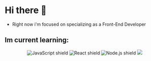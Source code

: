 # Hi there 👋



-  Right now i'm focused on specializing as a Front-End Developer 
  
## Im current learning:

 <div align="center">
  <img src="https://img.shields.io/badge/JavaScript-F7DF1E?style=for-the-badge&logo=javascript&logoColor=black" alt="JavaScript shield">
  
  <img src="https://img.shields.io/badge/React-20232A?style=for-the-badge&logo=react&logoColor=61DAFB" alt="React shield"/>
 
  <img src="https://img.shields.io/badge/Node.js-43853D?style=for-the-badge&logo=node.js&logoColor=white" alt="Node.js shield"/>
  
  <img src="https://img.shields.io/badge/styled components-3C3C3C?style=for-the-badge&logo=styled-components&logoColor=DB7093">
</div>




